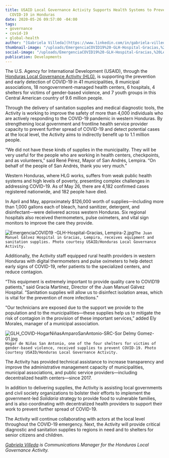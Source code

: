 ```yaml
---
title: USAID Local Governance Activity Supports Health Systems to Prevent Spread of
  COVID-19 in Honduras
date: 2020-05-26 09:57:00 -04:00
tags:
- governance
- covid-19
- global-health
author: "[Gabriela Villeda](https://www.linkedin.com/in/gabriela-villeda-409a516a/)"
thumbnail-image: "/uploads/EmergenciaCOVID19%20-GLH-Hospital-Gracias,%20Lempira-2.jpg"
social-image: "/uploads/EmergenciaCOVID19%20-GLH-Hospital-Gracias,%20Lempira-2.jpg"
publication: Developments
---
```


The U.S. Agency for International Development (USAID), through the [Honduras Local Governance Activity (HLG)](https://www.dai.com/our-work/projects/honduras-local-governance-activity-hlg), is supporting the prevention and early detection of COVID-19 in 41 municipalities, 8 municipal associations, 18 nongovernment-managed health centers, 6 hospitals, 4 shelters for victims of gender-based violence, and 7 youth groups in this Central American country of 9.6 million people.






Through the delivery of sanitation supplies and medical diagnostic tools, the Activity is working to improve the safety of more than 4,000 individuals who are actively responding to the COVID-19 pandemic in western Honduras. By strengthening local government and frontline health service provider capacity to prevent further spread of COVID-19 and detect potential cases at the local level, the Activity aims to indirectly benefit up to 1.1 million people.

“We did not have these kinds of supplies in the municipality. They will be very useful for the people who are working in health centers, checkpoints, and as volunteers,” said René Pérez, Mayor of San Andrés, Lempira. “On behalf of the people of San Andrés, thank you very much.”

Western Honduras, where HLG works, suffers from weak public health systems and high levels of poverty, presenting complex challenges in addressing COVID-19. As of May 26, there are 4,182 confirmed cases registered nationwide, and 182 people have died.

In April and May, approximately $126,000 worth of supplies—including more than 1,000 gallons each of bleach, hand sanitizer, detergent, and disinfectant—were delivered across western Honduras. Six regional hospitals also received thermometers, pulse oximeters, and vital sign monitors to improve the care they provide.

![EmergenciaCOVID19 -GLH-Hospital-Gracias, Lempira-2.jpg](/uploads/EmergenciaCOVID19%20-GLH-Hospital-Gracias,%20Lempira-2.jpg)`The Juan Manuel Gálvez Hospital in Gracias, Lempira, receives equipment and sanitation supplies. Photo courtesy USAID/Honduras Local Governance Activity.`

Additionally, the Activity staff equipped rural health providers in western Honduras with digital thermometers and pulse oximeters to help detect early signs of COVID-19, refer patients to the specialized centers, and reduce contagion.

“This equipment is extremely important to provide quality care to COVID19 patients,” said Gracia Martínez, Director of the Juan Manuel Gálvez Hospital. “Sanitation supplies will allow us to disinfect isolation areas, which is vital for the prevention of more infections." 

“Our technicians are exposed due to the support we provide to the population and to the municipalities—these supplies help us to mitigate the risk of contagion in the provision of these important services,” added Ely Morales, manager of a municipal association.

![GLH_COVID-HogarNiñasAmparoSanAntonio-SRC-Sor Delmy Gomez-01.jpg](/uploads/GLH_COVID-HogarNin%CC%83asAmparoSanAntonio-SRC-Sor%20Delmy%20Gomez-01.jpg)`Hogar de Niñas San Antonio, one of the four shelters for victims of gender-based violence, received supplies to prevent COVID-19. Photo courtesy USAID/Honduras Local Governance Activity.`

The Activity has provided technical assistance to increase transparency and improve the administrative management capacity of municipalities, municipal associations, and public service providers—including decentralized health centers—since 2017.

In addition to delivering supplies, the Activity is assisting local governments and civil society organizations to bolster their efforts to implement the government-led *Solidaria* strategy to provide food to vulnerable families, and is also coordinating with decentralized health providers to support their work to prevent further spread of COVID-19.  

The Activity will continue collaborating with actors at the local level throughout the COVID-19 emergency. Next, the Activity will provide critical diagnostic and sanitation supplies to regions in need and to shelters for senior citizens and children. 

*[Gabriela Villeda](https://www.linkedin.com/in/gabriela-villeda-409a516a/) is Communications Manager for the Honduras Local Governance Activity.*